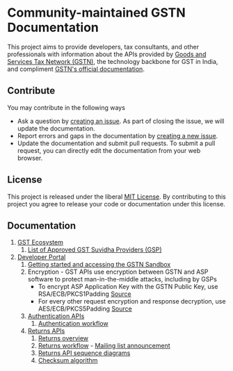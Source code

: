 # Community-maintained GSTN Documentation

This project aims to provide developers, tax consultants, and other professionals with information about the APIs provided by [Goods and Services Tax Network (GSTN)](http://www.gstn.org/), the technology backbone for GST in India, and compliment [GSTN's official documentation](http://developer.gstsystem.co.in/apiportal/).

## Contribute
You may contribute in the following ways

* Ask a question by [creating an issue](https://github.com/suriya/gstn-documentation/issues/new). As part of closing the issue, we will update the documentation.
* Report errors and gaps in the documentation by [creating a new issue](https://github.com/suriya/gstn-documentation/issues/new).
* Update the documentation and submit pull requests. To submit a pull request, you can directly edit the documentation from your web browser.

## License
This project is released under the liberal [MIT License](https://en.wikipedia.org/wiki/MIT_License). By contributing to this project you agree to release your code or documentation under this license.

## Documentation
1. [GST Ecosystem](http://www.gstn.org/ecosystem/)
   1. [List of Approved GST Suvidha Providers (GSP)](http://www.gstn.org/ecosystem/pdf/Finals_from_Delhi_and_Bangalore.pdf)
2. [Developer Portal](http://developer.gstsystem.co.in/apiportal/)
   1. [Getting started and accessing the GSTN Sandbox](http://developer.gstsystem.co.in/apiportal/howToStart)
   2. Encryption - GST APIs use encryption between GSTN and ASP software to protect man-in-the-middle attacks, including by GSPs
      * To encrypt ASP Application Key with the GSTN Public Key, use RSA/ECB/PKCS1Padding [Source](https://groups.google.com/d/msg/gst-suvidha-provider-gsp-discussion-group/-KmWdUpN_ag/CZiij_qvDAAJ)
      * For every other request encryption and response decryption, use AES/ECB/PKCS5Padding [Source](https://groups.google.com/d/msg/gst-suvidha-provider-gsp-discussion-group/-KmWdUpN_ag/CZiij_qvDAAJ)
   3. [Authentication APIs](http://developer.gstsystem.co.in/apiportal/taxpayer/authentication)
      1. [Authentication workflow](http://developer.gstsystem.co.in/pages/apiportal/data/Authentication/Overview.pdf)
   4. [Returns APIs](http://developer.gstsystem.co.in/apiportal/taxpayer/returns)
      1. [Returns overview](http://developer.gstsystem.co.in/pages/apiportal/data/Returns/Overview.pdf)
      2. [Returns workflow](https://docs.google.com/viewer?a=v&pid=forums&srcid=MDg2NzM5NTIyNDYwODE2NTY2MzABMTcyNjAwNzA1NzgyMTY3MjU0ODIBRDlfMmV0YUJCZ0FKATAuMQEBdjI) - [Mailing list announcement](https://groups.google.com/forum/#!topicsearchin/gst-suvidha-provider-gsp-discussion-group/author$3Aecosystem.gstn@gmail.com/gst-suvidha-provider-gsp-discussion-group/ss0KNERfH7I)
      3. [Returns API sequence diagrams](https://groups.google.com/forum/#!msg/gst-suvidha-provider-gsp-discussion-group/4zxwPN8Wcyc/ZMpiTrm8AgAJ)
      4. [Checksum algorithm](https://groups.google.com/d/msg/gst-suvidha-provider-gsp-discussion-group/sH1HdJHPw3E/aGbeIPi7AAAJ)

